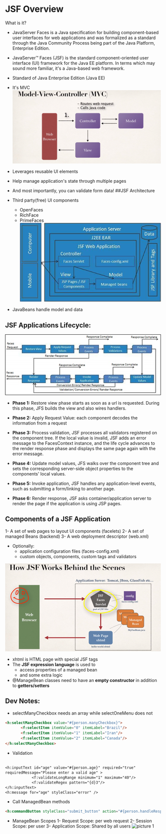 # JSF Overview
What is it?
* JavaServer Faces is a Java specification for building component-based user interfaces for web applications and was formalized as a standard through the Java Community Process being part of the Java Platform, Enterprise Edition.
* JavaServer™ Faces (JSF) is the standard component-oriented user interface (UI) framework for the Java EE platform. In terms which may sound more familiar, it's a Java-based web framework.
* Standard of Java Enterprise Edition (Java EE)
* It's MVC
![picture 2](./images/d1f106557ff21f7e319af17f626a96f856e039d7442612dda2e5215339839fd0.png)  

* Leverages reusable UI elements
* Help manage application's state through multiple pages
* And most importantly, you can validate form data!
##JSF Architecture

* Third party(free) UI components
    * OpenFaces
    * RichFace
    * PrimeFaces
![picture 1](./images/7ce04f7fa825a323c71022c610cc1f27dbbb0fe5d6465a1050d90a7c538a377f.png)  

* JavaBeans handle model and data

## JSF Applications Lifecycle:

![picture 4](./images/0ad59a1cad10bd897d10a4b0e1dead88d41d369970f4eaa307037f86cda8a7e5.png)  

* **Phase 1:** Restore view phase starts as soon as a url is requested. During this phase, JFS builds the view and also wires handlers.

* **Phase 2:** Apply Request Value: each component decodes the information from a request

* **Phase 3:** Process validation, JSF processes all validators registered on the component tree. 
If the local value is invalid, JSF adds an error message to the FacesContext instance, and the life cycle advances to the render response phase and displays the same page again with the error message.

* **Phase 4:** Update model values, JFS walks over the component tree and sets the corresponding server-side object properties to the components' local values. 

* **Phase 5:** Invoke application, JSF handles any application-level events, such as submitting a form/linking to another page.

* **Phase 6:** Render response, JSF asks container/application server to render the page if the application is using JSP pages. 

## Components of a JSF Application
1- A set of web pages to layout UI components (facelets)
2- A set of managed Beans (backend)
3- A web deployment descriptor (web.xml)
* Optionally:
    * application configuration files (faces-config.xml)
    * custom objects, components, custom tags and validators
    
![picture 5](./images/30c53ab73f477b66b2bf5cdcacc32c1885141d353713dea35c58729d573d0670.png)  


* xhtml is HTML page with special JSF tags
* The **JSF expression language** is used to
    * access properties of a managed bean
    * and some extra logic
 * @ManageBean classes need to have an **empty constructor** in addition to **getters/setters**
 
 
 
 ## Dev Notes:
 * selectManyCheckbox needs an array while selectOneMenu does not
 ```html
<h:selectManyCheckbox value="#{person.manyCheckbox}">
        <f:selectItem itemValue="0" itemLabel="Brazil"/>
        <f:selectItem itemValue="1" itemLabel="Iran"/>
        <f:selectItem itemValue="2" itemLabel="Canada"/>
</h:selectManyCheckbox>
``` 
* Validation
```xhtml

<h:inputText id="age" value="#{person.age}" required="true" requiredMessage="Please enter a valid age" >
            <f:validateLongRange minimum="1" maximum="40"/>
            <f:validateRegex pattern="{d}3"/>
</h:inputText>
<h:message for="age" styleClass="error" />
```

* Call ManagedBean methods
```html
<h:commandButton styleClass="submit_button" action="#{person.handleResponse()}" value="Submit"/>
```

* ManageBean Scopes
1- Request Scope: per web request
2- Session Scope: per user 
3- Application Scope: Shared by all users
![picture 1](../images/71cf6cb48cd05a9d4f2019a199dc37c2f9068d738dca3bcf872fd4348459f2f8.png)  
